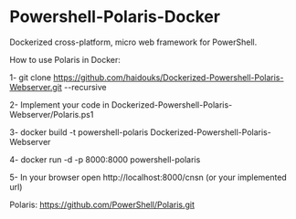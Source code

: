 # Powershell-Polaris-Docker
Dockerized cross-platform, micro web framework for PowerShell.



How to use Polaris in Docker:

1- git clone https://github.com/haidouks/Dockerized-Powershell-Polaris-Webserver.git --recursive

2- Implement your code in Dockerized-Powershell-Polaris-Webserver/Polaris.ps1

3- docker build -t powershell-polaris Dockerized-Powershell-Polaris-Webserver

4- docker run -d -p 8000:8000 powershell-polaris

5- In your browser open http://localhost:8000/cnsn (or your implemented url)





Polaris: https://github.com/PowerShell/Polaris.git
